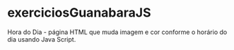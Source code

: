# exerciciosGuanabaraJS


 Hora do Dia - página HTML que muda imagem e cor conforme o horário do dia usando Java Script.</br>

